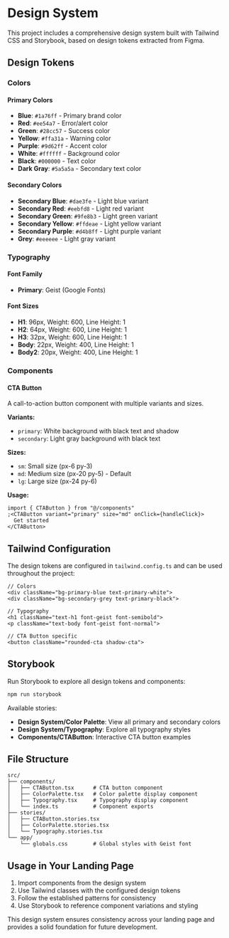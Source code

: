 # Design System

This project includes a comprehensive design system built with Tailwind CSS and Storybook, based on design tokens extracted from Figma.

## Design Tokens

### Colors

#### Primary Colors

- **Blue**: `#1a76ff` - Primary brand color
- **Red**: `#ee54a7` - Error/alert color
- **Green**: `#28cc57` - Success color
- **Yellow**: `#ffa31a` - Warning color
- **Purple**: `#9d62ff` - Accent color
- **White**: `#ffffff` - Background color
- **Black**: `#000000` - Text color
- **Dark Gray**: `#5a5a5a` - Secondary text color

#### Secondary Colors

- **Secondary Blue**: `#dae3fe` - Light blue variant
- **Secondary Red**: `#eebfd8` - Light red variant
- **Secondary Green**: `#9fe8b3` - Light green variant
- **Secondary Yellow**: `#ffdeae` - Light yellow variant
- **Secondary Purple**: `#d4b8ff` - Light purple variant
- **Grey**: `#eeeeee` - Light gray variant

### Typography

#### Font Family

- **Primary**: Geist (Google Fonts)

#### Font Sizes

- **H1**: 96px, Weight: 600, Line Height: 1
- **H2**: 64px, Weight: 600, Line Height: 1
- **H3**: 32px, Weight: 600, Line Height: 1
- **Body**: 22px, Weight: 400, Line Height: 1
- **Body2**: 20px, Weight: 400, Line Height: 1

### Components

#### CTA Button

A call-to-action button component with multiple variants and sizes.

**Variants:**

- `primary`: White background with black text and shadow
- `secondary`: Light gray background with black text

**Sizes:**

- `sm`: Small size (px-6 py-3)
- `md`: Medium size (px-20 py-5) - Default
- `lg`: Large size (px-24 py-6)

**Usage:**

```tsx
import { CTAButton } from "@/components"
;<CTAButton variant="primary" size="md" onClick={handleClick}>
  Get started
</CTAButton>
```

## Tailwind Configuration

The design tokens are configured in `tailwind.config.ts` and can be used throughout the project:

```tsx
// Colors
<div className="bg-primary-blue text-primary-white">
<div className="bg-secondary-grey text-primary-black">

// Typography
<h1 className="text-h1 font-geist font-semibold">
<p className="text-body font-geist font-normal">

// CTA Button specific
<button className="rounded-cta shadow-cta">
```

## Storybook

Run Storybook to explore all design tokens and components:

```bash
npm run storybook
```

Available stories:

- **Design System/Color Palette**: View all primary and secondary colors
- **Design System/Typography**: Explore all typography styles
- **Components/CTAButton**: Interactive CTA button examples

## File Structure

```
src/
├── components/
│   ├── CTAButton.tsx      # CTA button component
│   ├── ColorPalette.tsx   # Color palette display component
│   ├── Typography.tsx     # Typography display component
│   └── index.ts           # Component exports
├── stories/
│   ├── CTAButton.stories.tsx
│   ├── ColorPalette.stories.tsx
│   └── Typography.stories.tsx
└── app/
    └── globals.css        # Global styles with Geist font
```

## Usage in Your Landing Page

1. Import components from the design system
2. Use Tailwind classes with the configured design tokens
3. Follow the established patterns for consistency
4. Use Storybook to reference component variations and styling

This design system ensures consistency across your landing page and provides a solid foundation for future development.
